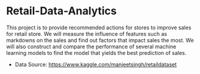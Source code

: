 # Retail-Data-Analytics

This project is to provide recommended actions for stores to improve sales for retail store. We will measure the influence of features such as markdowns on the sales and find out factors that impact sales the most. We will also construct and compare the performance of several machine learning models to find the model that yields the best prediction of sales.



- Data Source: https://www.kaggle.com/manjeetsingh/retaildataset